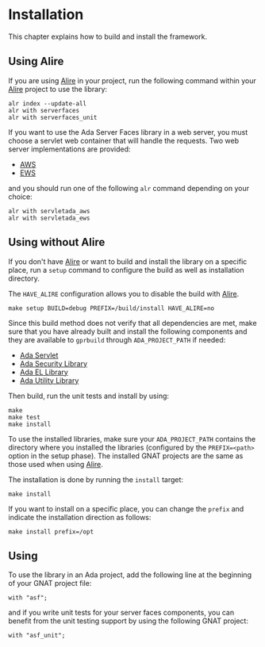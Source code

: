 # Installation

This chapter explains how to build and install the framework.

## Using Alire

If you are using [Alire](https://alire.ada.dev/) in your project, run the following command
within your [Alire](https://alire.ada.dev/) project to use the library:

```
alr index --update-all
alr with serverfaces
alr with serverfaces_unit
```

If you want to use the Ada Server Faces library in a web server, you must choose a servlet
web container that will handle the requests.  Two web server implementations are provided:

* [AWS](https://github.com/AdaCore/aws)
* [EWS](https://github.com/simonjwright/ews)

and you should run one of the following `alr` command depending on your choice:

```
alr with servletada_aws
alr with servletada_ews
```

## Using without Alire

If you don't have [Alire](https://alire.ada.dev/) or want to build and install the library
on a specific place, run a `setup` command to configure the build as well as installation
directory.

The `HAVE_ALIRE` configuration allows you to disable the build with [Alire](https://alire.ada.dev/).

```
make setup BUILD=debug PREFIX=/build/install HAVE_ALIRE=no
```

Since this build method does not verify that all dependencies are met, make sure that you
have already built and install the following components and they are available to `gprbuild`
through `ADA_PROJECT_PATH` if needed:

* [Ada Servlet](https://gitlab.com/stcarrez/ada-servlet/)
* [Ada Security Library](https://gitlab.com/stcarrez/ada-security/)
* [Ada EL Library](https://gitlab.com/stcarrez/ada-el/)
* [Ada Utility Library](https://gitlab.com/stcarrez/ada-util/)

Then build, run the unit tests and install by using:

```
make
make test
make install
```

To use the installed libraries, make sure your `ADA_PROJECT_PATH` contains the directory
where you installed the libraries (configured by the `PREFIX=<path>` option in the setup phase).
The installed GNAT projects are the same as those used when using [Alire](https://alire.ada.dev/).

The installation is done by running the `install` target:

```
make install
```

If you want to install on a specific place, you can change the `prefix` and indicate the installation
direction as follows:

```
make install prefix=/opt
```

## Using

To use the library in an Ada project, add the following line at the beginning of your
GNAT project file:

```
with "asf";
```

and if you write unit tests for your server faces components, you can benefit from
the unit testing support by using the following GNAT project:

```
with "asf_unit";
```

